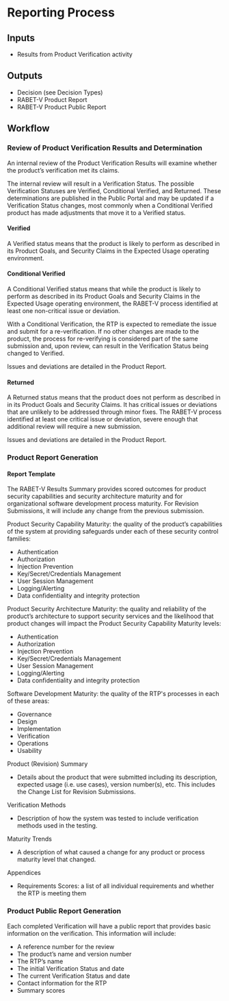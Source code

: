 # Reporting Process

## Inputs

  - Results from Product Verification activity

## Outputs

  - Decision (see Decision Types)
  - RABET-V Product Report
  - RABET-V Product Public Report

## Workflow

### Review of Product Verification Results and Determination

An internal review of the Product Verification Results will examine whether the product’s verification met its claims.

The internal review will result in a Verification Status. The possible Verification Statuses are Verified, Conditional Verified, and Returned. These determinations are published in the Public Portal and may be updated if a Verification Status changes, most commonly when a Conditional Verified product has made adjustments that move it to a Verified status.

#### Verified

A Verified status means that the product is likely to perform as described in its Product Goals, and Security Claims in the Expected Usage operating environment.

#### Conditional Verified

A Conditional Verified status means that while the product is likely to perform as described in its Product Goals and Security Claims in the Expected Usage operating environment, the RABET-V process identified at least one non-critical issue or deviation.

With a Conditional Verification, the RTP is expected to remediate the issue and submit for a re-verification. If no other changes are made to the product, the process for re-verifying is considered part of the same submission and, upon review, can result in the Verification Status being changed to Verified.

Issues and deviations are detailed in the Product Report.

#### Returned

A Returned status means that the product does not perform as described in in its Product Goals and Security Claims. It has critical issues or deviations that are unlikely to be addressed through minor fixes. The RABET-V process identified at least one critical issue or deviation, severe enough that additional review will require a new submission.

Issues and deviations are detailed in the Product Report.

### Product Report Generation

#### Report Template

The RABET-V Results Summary provides scored outcomes for product security capabilities and security architecture maturity and for organizational software development process maturity. For Revision Submissions, it will include any change from the previous submission.

Product Security Capability Maturity: the quality of the product’s capabilities of the system at providing safeguards under each of these security control families:

  - Authentication
  - Authorization
  - Injection Prevention
  - Key/Secret/Credentials Management
  - User Session Management
  - Logging/Alerting
  - Data confidentiality and integrity protection

Product Security Architecture Maturity: the quality and reliability of the product’s architecture to support security services and the likelihood that product changes will impact the Product Security Capability Maturity levels:

  - Authentication
  - Authorization
  - Injection Prevention
  - Key/Secret/Credentials Management
  - User Session Management
  - Logging/Alerting
  - Data confidentiality and integrity protection

Software Development Maturity: the quality of the RTP's processes in each of these areas:

  - Governance
  - Design
  - Implementation
  - Verification
  - Operations
  - Usability

Product (Revision) Summary

  - Details about the product that were submitted including its description, expected usage (i.e. use cases), version number(s), etc. This includes the Change List for Revision Submissions.

Verification Methods

  - Description of how the system was tested to include verification methods used in the testing.

Maturity Trends

  - A description of what caused a change for any product or process maturity level that changed.

Appendices

  - Requirements Scores: a list of all individual requirements and whether the RTP is meeting them

### Product Public Report Generation

Each completed Verification will have a public report that provides basic information on the verification. This information will include:

  - A reference number for the review
  - The product’s name and version number
  - The RTP’s name
  - The initial Verification Status and date
  - The current Verification Status and date
  - Contact information for the RTP
  - Summary scores
